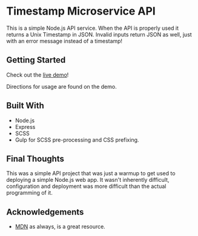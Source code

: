 # Timestamp Microservice API

This is a simple Node.js API service. When the API is properly used it returns a Unix Timestamp in JSON. Invalid inputs return JSON as well, just with an error message instead of a timestamp!


## Getting Started

Check out the [live demo](https://ryanmack-timestamp-api.herokuapp.com/)!

Directions for usage are found on the demo.

## Built With

* Node.js
* Express
* SCSS
* Gulp for SCSS pre-processing and CSS prefixing.


## Final Thoughts

This was a simple API project that was just a warmup to get used to deploying a simple Node.js web app. It wasn't inherently difficult, configuration and deployment was more difficult than the actual programming of it.


## Acknowledgements

* [MDN](https://developer.mozilla.org/en-US/docs/Learn/Server-side/Express_Nodejs) as always, is a great resource.
